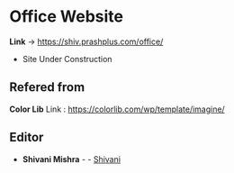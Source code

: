 # Office Website
 
**Link** -> https://shiv.prashplus.com/office/

* Site Under Construction


## Refered from

**Color Lib**
Link : https://colorlib.com/wp/template/imagine/


 ## Editor

* **Shivani Mishra** - - [Shivani](https://github.com/shivanirmishra)